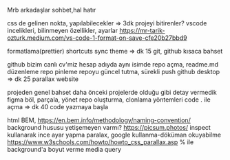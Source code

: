 Mrb arkadaşlar
sohbet,hal hatır

css de gelinen nokta, yapılabilecekler
=> 3dk
projeyi bitirenler?
vscode incelikleri, bilinmeyen özellikler, ayarlar
https://mr-tarik-ozturk.medium.com/vs-code-1-format-on-save-cfe20b27bbd9

formatlama(prettier)
shortcuts
sync
theme => dk 15
git, github kısaca bahset

github bizim canlı cv'miz
hesap adıyda aynı isimde repo açma, readme.md düzenleme
repo pinleme
repoyu güncel tutma, sürekli push
github desktop => dk 25
parallax website

projeden genel bahset
daha önceki projelerde olduğu gibi detay vermedik
figma
böl, parçala, yönet
repo oluşturma, clonlama yöntemleri
code . ile açma => dk 40
code yazmaya başla

html
BEM, https://en.bem.info/methodology/naming-convention/
background hususu
yetişemeyen varmı?
https://picsum.photos/
inspect kullanarak ince ayar yapma
paralax, google kullanma-döküman okuyabilme
https://www.w3schools.com/howto/howto_css_parallax.asp
% ile background'a boyut verme
media query